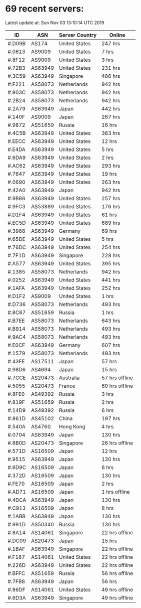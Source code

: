 # 69 recent servers:

Latest update at: Sun Nov 03 13:10:14 UTC 2019

| ID | ASN | Server Country | Online |
| -- | --- | -------------- | ------ |
| #.D09B | AS174 | United States | 247 hrs |
| #.0613 | AS9009 | United States | 7 hrs |
| #.8F12 | AS9009 | United States | 3 hrs |
| #.72B3 | AS63949 | United States | 231 hrs |
| #.3C59 | AS63949 | Singapore | 486 hrs |
| #.F221 | AS58073 | Netherlands | 942 hrs |
| #.903C | AS58073 | Netherlands | 942 hrs |
| #.2B24 | AS58073 | Netherlands | 942 hrs |
| #.2A79 | AS63949 | Japan | 442 hrs |
| #.140F | AS9009 | Japan | 267 hrs |
| #.9872 | AS51659 | Russia | 16 hrs |
| #.4C5B | AS63949 | United States | 363 hrs |
| #.EECC | AS63949 | United States | 12 hrs |
| #.E4DA | AS63949 | United States | 5 hrs |
| #.6DA9 | AS63949 | United States | 2 hrs |
| #.AC62 | AS63949 | United States | 293 hrs |
| #.7647 | AS63949 | United States | 19 hrs |
| #.0690 | AS63949 | United States | 263 hrs |
| #.42A0 | AS63949 | Japan | 942 hrs |
| #.9B86 | AS63949 | United States | 257 hrs |
| #.9FC3 | AS53889 | United States | 176 hrs |
| #.D1F4 | AS63949 | United States | 61 hrs |
| #.EC5D | AS63949 | United States | 689 hrs |
| #.3988 | AS63949 | Germany | 69 hrs |
| #.65DE | AS63949 | United States | 5 hrs |
| #.76DC | AS63949 | United States | 254 hrs |
| #.7F1D | AS63949 | Singapore | 228 hrs |
| #.A577 | AS63949 | United States | 395 hrs |
| #.1385 | AS58073 | Netherlands | 942 hrs |
| #.0252 | AS63949 | United States | 441 hrs |
| #.1AFA | AS63949 | United States | 252 hrs |
| #.D1F2 | AS9009 | United States | 1 hrs |
| #.D736 | AS58073 | Netherlands | 493 hrs |
| #.8C67 | AS51659 | Russia | 1 hrs |
| #.B7EE | AS58073 | Netherlands | 643 hrs |
| #.B914 | AS58073 | Netherlands | 493 hrs |
| #.9AC4 | AS58073 | Netherlands | 493 hrs |
| #.E0CF | AS63949 | Germany | 607 hrs |
| #.1579 | AS58073 | Netherlands | 493 hrs |
| #.43FE | AS17511 | Japan | 57 hrs |
| #.98D6 | AS4694 | Japan | 15 hrs |
| #.7CCE | AS20473 | Australia | 57 hrs offline |
| #.5055 | AS20473 | France | 60 hrs offline |
| #.8FE0 | AS49392 | Russia | 3 hrs |
| #.819F | AS51659 | Russia | 2 hrs |
| #.14D9 | AS49392 | Russia | 6 hrs |
| #.861D | AS45102 | China | 197 hrs |
| #.540A | AS4760 | Hong Kong | 4 hrs |
| #.0704 | AS63949 | Japan | 130 hrs |
| #.8B0D | AS20473 | Singapore | 26 hrs offline |
| #.571D | AS16509 | Japan | 12 hrs |
| #.9515 | AS63949 | Japan | 130 hrs |
| #.6D9C | AS16509 | Japan | 6 hrs |
| #.372D | AS16509 | Japan | 130 hrs |
| #.FE70 | AS16509 | Japan | 2 hrs |
| #.AD71 | AS16509 | Japan | 1 hrs offline |
| #.4DCA | AS63949 | Japan | 130 hrs |
| #.C913 | AS16509 | Japan | 8 hrs |
| #.1ABB | AS63949 | Japan | 130 hrs |
| #.991D | AS50340 | Russia | 130 hrs |
| #.8A14 | AS14061 | Singapore | 22 hrs offline |
| #.DC09 | AS20473 | Japan | 15 hrs |
| #.1BAF | AS63949 | Singapore | 22 hrs offline |
| #.F187 | AS14061 | United States | 22 hrs offline |
| #.226D | AS63949 | United States | 22 hrs offline |
| #.BFFC | AS51659 | Russia | 56 hrs offline |
| #.7FB8 | AS63949 | Japan | 56 hrs |
| #.86DF | AS14061 | United States | 49 hrs offline |
| #.6D3A | AS63949 | Singapore | 49 hrs offline |

